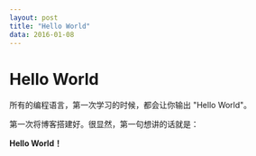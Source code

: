 ```yaml
---
layout: post
title: "Hello World"
data: 2016-01-08
---
```


# Hello World

所有的编程语言，第一次学习的时候，都会让你输出 "Hello World"。

第一次将博客搭建好。很显然，第一句想讲的话就是：

**Hello World！**
